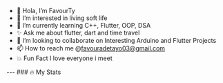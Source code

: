 - 👋 Hola, I’m FavourTy
- 👀 I’m interested in living soft life
- 🌱 I’m currently learning C++, Flutter, OOP, DSA
- ✨ Ask me about flutter, dart and time travel
- 💞️ I’m looking to collaborate on Interesting Arduino and Flutter Projects
- 📫 How to reach me @favouradetayo03@gmail.com
- 💥 Fun Fact I love everyone i meet
  
 --- ### :fire: My Stats 

<!---
FavourTy/FavourTy is a ✨ special ✨ repository because its `README.md` (this file) appears on your GitHub profile.
You can click the Preview link to take a look at your changes.
--->
